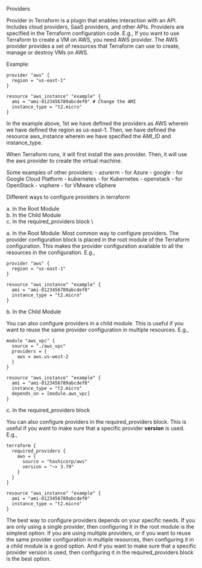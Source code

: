 Providers

Provider in Terraform is a plugin that enables interaction with an API. Includes cloud providers, SaaS providers, and other APIs. Providers are specified in the Terraform configuration code.
E.g., If you want to use Terraform to create a VM on AWS, you need AWS provider. The AWS provider provides a set of resources that Terraform can use to create, manage or destroy VMs on AWS.

Example:
```
provider "aws" {
  region = "us-east-1"
}

resource "aws_instance" "example" {
  ami = "ami-0123456789abcdef0" # Change the AMI 
  instance_type = "t2.micro"
}
```
In the example above, 1st we have defined the providers as AWS wherein we have defined the region as us-east-1. Then, we have defined the resource 
aws_instance wherein we have specified the AMI_ID and instance_type.

When Terraform runs, it will first install the aws provider. Then, it will use the aws provider to create the virtual machine.

Some examples of other providers:
    - azurerm - for Azure
    - google - for Google Cloud Platform
    - kubernetes - for Kubernetes
    - openstack - for OpenStack
    - vsphere - for VMware vSphere

Different ways to configure providers in terraform

a. In the Root Module \
b. In the Child Module \
c. In the required_providers block \

a. In the Root Module: Most common way to configure providers. The provider configuration block is placed in the root module of the Terraform configuration. This makes the provider configuration available to all the resources in the configuration.
E.g., 
```
provider "aws" {
  region = "us-east-1"
}

resource "aws_instance" "example" {
  ami = "ami-0123456789abcdef0"
  instance_type = "t2.micro"
}
```

b. In the Child Module

You can also configure providers in a child module. This is useful if you want to reuse the same provider configuration in multiple resources.
E.g.,
```
module "aws_vpc" {
  source = "./aws_vpc"
  providers = {
    aws = aws.us-west-2
  }
}

resource "aws_instance" "example" {
  ami = "ami-0123456789abcdef0"
  instance_type = "t2.micro"
  depends_on = [module.aws_vpc]
}
```

c. In the required_providers block

You can also configure providers in the required_providers block. This is useful if you want to make sure that a specific provider **version** is used.
E.g., 
```
terraform {
  required_providers {
    aws = {
      source = "hashicorp/aws"
      version = "~> 3.79"
    }
  }
}

resource "aws_instance" "example" {
  ami = "ami-0123456789abcdef0"
  instance_type = "t2.micro"
}
```


The best way to configure providers depends on your specific needs. If you are only using a single provider, then configuring it in the root module is the simplest option. If you are using multiple providers, or if you want to reuse the same provider configuration in multiple resources, then configuring it in a child module is a good option. And if you want to make sure that a specific provider version is used, then configuring it in the required_providers block is the best option.